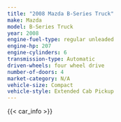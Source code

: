 ```yaml
---
title: "2008 Mazda B-Series Truck"
make: Mazda
model: B-Series Truck
year: 2008
engine-fuel-type: regular unleaded
engine-hp: 207
engine-cylinders: 6
transmission-type: Automatic
driven-wheels: four wheel drive
number-of-doors: 4
market-category: N/A
vehicle-size: Compact
vehicle-style: Extended Cab Pickup
---
```


{{< car_info >}}
